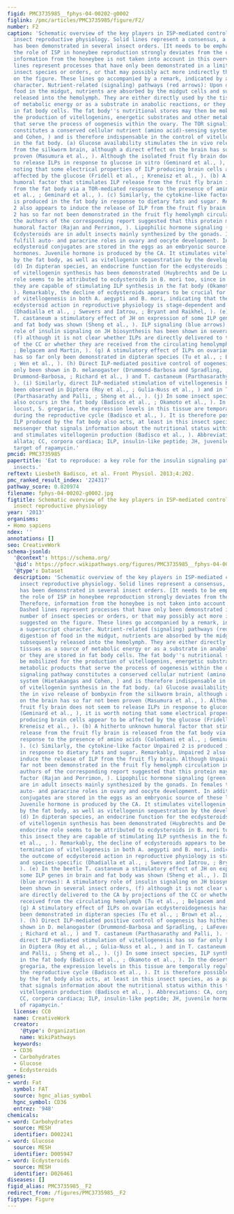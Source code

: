 ```yaml
---
figid: PMC3735985__fphys-04-00202-g0002
figlink: /pmc/articles/PMC3735985/figure/F2/
number: F2
caption: 'Schematic overview of the key players in ISP-mediated control of female
  insect reproductive physiology. Solid lines represent a consensus, a process that
  has been demonstrated in several insect orders. [It needs to be emphasized that
  the role of ISP in honeybee reproduction strongly deviates from the consensus. Therefore,
  information from the honeybee is not taken into account in this overview.] Dashed
  lines represent processes that have only been demonstrated in a limited number of
  insect species or orders, or that may possibly act more indirectly than suggested
  on the figure. These lines go accompanied by a remark, indicated by a superscript
  character. Nutrient-related (signaling) pathways (red arrows): Upon digestion of
  food in the midgut, nutrients are absorbed by the midgut cells and subsequently
  released into the hemolymph. They are either directly used by the tissues as a source
  of metabolic energy or as a substrate in anabolic reactions, or they are stored
  in fat body cells. The fat body''s nutritional stores may then be mobilized for
  the production of vitellogenins, energetic substrates and other metabolic products
  that serve the process of oogenesis within the ovary. The TOR signaling pathway
  constitutes a conserved cellular nutrient (amino acid)-sensing system (Hietakangas
  and Cohen, ) and is therefore indispensable in the control of vitellogenin synthesis
  in the fat body. (a) Glucose availability stimulates the in vivo release of bombyxin
  from the silkworm brain, although a direct effect on the brain has so far not been
  proven (Masumura et al., ). Although the isolated fruit fly brain does not seem
  to release ILPs in response to glucose in vitro (Geminard et al., ), it is worth
  noting that some electrical properties of ILP producing brain cells appear to be
  affected by the glucose (Fridell et al., ; Kreneisz et al., ). (b) A hitherto unknown
  humoral factor that stimulates ILP release from the fruit fly brain is released
  from the fat body via a TOR-mediated response to the presence of amino acids (Colombani
  et al., ; Geminard et al., ). (c) Similarly, the cytokine-like factor Unpaired 2
  is produced in the fat body in response to dietary fats and sugar. Remarkably, Unpaired
  2 also appears to induce the release of ILP from the fruit fly brain. Although Unpaired
  2 has so far not been demonstrated in the fruit fly hemolymph circulation in vivo,
  the authors of the corresponding report suggested that this protein may act as a
  humoral factor (Rajan and Perrimon, ). Lipophilic hormone signaling (green arrows):
  Ecdysteroids are in adult insects mainly synthesized by the gonads. In females they
  fulfill auto- and paracrine roles in ovary and oocyte development. In addition,
  ecdysteroid conjugates are stored in the eggs as an embryonic source of these lipophilic
  hormones. Juvenile hormone is produced by the CA. It stimulates vitellogenin production
  by the fat body, as well as vitellogenin sequestration by the developing oocytes.
  (d) In dipteran species, an endocrine function for the ecdysteroids in the regulation
  of vitellogenin synthesis has been demonstrated (Huybrechts and De Loof, ). An endocrine
  role seems to be attributed to ecdysteroids in B. mori too, since in this insect
  they are capable of stimulating ILP synthesis in the fat body (Okamoto et al., ,
  ). Remarkably, the decline of ecdysteroids appears to be crucial for termination
  of vitellogenesis in both A. aegypti and B. mori, indicating that the outcome of
  ecdysteroid action in reproductive physiology is stage-dependent and species-specific
  (Dhadialla et al., ; Swevers and Iatrou, ; Bryant and Raikhel, ). (e) In the beetle
  T. castaneum a stimulatory effect of JH on expression of some ILP genes in brain
  and fat body was shown (Sheng et al., ). ILP signaling (blue arrows): A stimulatory
  role of insulin signaling on JH biosynthesis has been shown in several insect orders,
  (f) although it is not clear whether ILPs are directly delivered to the CA by projections
  of the CC or whether they are received from the circulating hemolymph (Tu et al.,
  ; Belgacem and Martin, ). (g) A stimulatory effect of ILPs on ovarian ecdysteroidogenesis
  has so far only been demonstrated in dipteran species (Tu et al., ; Brown et al.,
  ; Wen et al., ). (h) Direct ILP-mediated positive control of oogenesis has hitherto
  only been shown in D. melanogaster (Drummond-Barbosa and Spradling, ; LaFever and
  Drummond-Barbosa, ; Richard et al., ) and T. castaneum (Parthasarathy and Palli,
  ). (i) Similarly, direct ILP-mediated stimulation of vitellogenesis has so far only
  been observed in Diptera (Roy et al., ; Gulia-Nuss et al., ) and in T. castaneum
  (Parthasarathy and Palli, ; Sheng et al., ). (j) In some insect species, ILP synthesis
  also occurs in the fat body (Badisco et al., ; Okamoto et al., ). In the desert
  locust, S. gregaria, the expression levels in this tissue are temporally regulated
  during the reproductive cycle (Badisco et al., ). It is therefore possible that
  ILP produced by the fat body also acts, at least in this insect species, as a paracrine
  messenger that signals information about the nutritional status within this tissue
  and stimulates vitellogenin production (Badisco et al., ). Abbreviations: CA, corpora
  allata; CC, corpora cardiaca; ILP, insulin-like peptide; JH, juvenile hormone; TOR,
  target of rapamycin.'
pmcid: PMC3735985
papertitle: 'Eat to reproduce: a key role for the insulin signaling pathway in adult
  insects.'
reftext: Liesbeth Badisco, et al. Front Physiol. 2013;4:202.
pmc_ranked_result_index: '224317'
pathway_score: 0.820974
filename: fphys-04-00202-g0002.jpg
figtitle: Schematic overview of the key players in ISP-mediated control of female
  insect reproductive physiology
year: '2013'
organisms:
- Homo sapiens
ndex: ''
annotations: []
seo: CreativeWork
schema-jsonld:
  '@context': https://schema.org/
  '@id': https://pfocr.wikipathways.org/figures/PMC3735985__fphys-04-00202-g0002.html
  '@type': Dataset
  description: 'Schematic overview of the key players in ISP-mediated control of female
    insect reproductive physiology. Solid lines represent a consensus, a process that
    has been demonstrated in several insect orders. [It needs to be emphasized that
    the role of ISP in honeybee reproduction strongly deviates from the consensus.
    Therefore, information from the honeybee is not taken into account in this overview.]
    Dashed lines represent processes that have only been demonstrated in a limited
    number of insect species or orders, or that may possibly act more indirectly than
    suggested on the figure. These lines go accompanied by a remark, indicated by
    a superscript character. Nutrient-related (signaling) pathways (red arrows): Upon
    digestion of food in the midgut, nutrients are absorbed by the midgut cells and
    subsequently released into the hemolymph. They are either directly used by the
    tissues as a source of metabolic energy or as a substrate in anabolic reactions,
    or they are stored in fat body cells. The fat body''s nutritional stores may then
    be mobilized for the production of vitellogenins, energetic substrates and other
    metabolic products that serve the process of oogenesis within the ovary. The TOR
    signaling pathway constitutes a conserved cellular nutrient (amino acid)-sensing
    system (Hietakangas and Cohen, ) and is therefore indispensable in the control
    of vitellogenin synthesis in the fat body. (a) Glucose availability stimulates
    the in vivo release of bombyxin from the silkworm brain, although a direct effect
    on the brain has so far not been proven (Masumura et al., ). Although the isolated
    fruit fly brain does not seem to release ILPs in response to glucose in vitro
    (Geminard et al., ), it is worth noting that some electrical properties of ILP
    producing brain cells appear to be affected by the glucose (Fridell et al., ;
    Kreneisz et al., ). (b) A hitherto unknown humoral factor that stimulates ILP
    release from the fruit fly brain is released from the fat body via a TOR-mediated
    response to the presence of amino acids (Colombani et al., ; Geminard et al.,
    ). (c) Similarly, the cytokine-like factor Unpaired 2 is produced in the fat body
    in response to dietary fats and sugar. Remarkably, Unpaired 2 also appears to
    induce the release of ILP from the fruit fly brain. Although Unpaired 2 has so
    far not been demonstrated in the fruit fly hemolymph circulation in vivo, the
    authors of the corresponding report suggested that this protein may act as a humoral
    factor (Rajan and Perrimon, ). Lipophilic hormone signaling (green arrows): Ecdysteroids
    are in adult insects mainly synthesized by the gonads. In females they fulfill
    auto- and paracrine roles in ovary and oocyte development. In addition, ecdysteroid
    conjugates are stored in the eggs as an embryonic source of these lipophilic hormones.
    Juvenile hormone is produced by the CA. It stimulates vitellogenin production
    by the fat body, as well as vitellogenin sequestration by the developing oocytes.
    (d) In dipteran species, an endocrine function for the ecdysteroids in the regulation
    of vitellogenin synthesis has been demonstrated (Huybrechts and De Loof, ). An
    endocrine role seems to be attributed to ecdysteroids in B. mori too, since in
    this insect they are capable of stimulating ILP synthesis in the fat body (Okamoto
    et al., , ). Remarkably, the decline of ecdysteroids appears to be crucial for
    termination of vitellogenesis in both A. aegypti and B. mori, indicating that
    the outcome of ecdysteroid action in reproductive physiology is stage-dependent
    and species-specific (Dhadialla et al., ; Swevers and Iatrou, ; Bryant and Raikhel,
    ). (e) In the beetle T. castaneum a stimulatory effect of JH on expression of
    some ILP genes in brain and fat body was shown (Sheng et al., ). ILP signaling
    (blue arrows): A stimulatory role of insulin signaling on JH biosynthesis has
    been shown in several insect orders, (f) although it is not clear whether ILPs
    are directly delivered to the CA by projections of the CC or whether they are
    received from the circulating hemolymph (Tu et al., ; Belgacem and Martin, ).
    (g) A stimulatory effect of ILPs on ovarian ecdysteroidogenesis has so far only
    been demonstrated in dipteran species (Tu et al., ; Brown et al., ; Wen et al.,
    ). (h) Direct ILP-mediated positive control of oogenesis has hitherto only been
    shown in D. melanogaster (Drummond-Barbosa and Spradling, ; LaFever and Drummond-Barbosa,
    ; Richard et al., ) and T. castaneum (Parthasarathy and Palli, ). (i) Similarly,
    direct ILP-mediated stimulation of vitellogenesis has so far only been observed
    in Diptera (Roy et al., ; Gulia-Nuss et al., ) and in T. castaneum (Parthasarathy
    and Palli, ; Sheng et al., ). (j) In some insect species, ILP synthesis also occurs
    in the fat body (Badisco et al., ; Okamoto et al., ). In the desert locust, S.
    gregaria, the expression levels in this tissue are temporally regulated during
    the reproductive cycle (Badisco et al., ). It is therefore possible that ILP produced
    by the fat body also acts, at least in this insect species, as a paracrine messenger
    that signals information about the nutritional status within this tissue and stimulates
    vitellogenin production (Badisco et al., ). Abbreviations: CA, corpora allata;
    CC, corpora cardiaca; ILP, insulin-like peptide; JH, juvenile hormone; TOR, target
    of rapamycin.'
  license: CC0
  name: CreativeWork
  creator:
    '@type': Organization
    name: WikiPathways
  keywords:
  - CD36
  - Carbohydrates
  - Glucose
  - Ecdysteroids
genes:
- word: Fat
  symbol: FAT
  source: hgnc_alias_symbol
  hgnc_symbol: CD36
  entrez: '948'
chemicals:
- word: Carbohydrates
  source: MESH
  identifier: D002241
- word: Glucose
  source: MESH
  identifier: D005947
- word: Ecdysteroids
  source: MESH
  identifier: D026461
diseases: []
figid_alias: PMC3735985__F2
redirect_from: /figures/PMC3735985__F2
figtype: Figure
---
```

